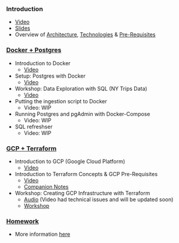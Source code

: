 ### Introduction

* [Video](https://www.youtube.com/watch?v=bkJZDmreIpA&list=PL3MmuxUbc_hJed7dXYoJw8DoCuVHhGEQb&index=1)
* [Slides](https://www.slideshare.net/AlexeyGrigorev/data-engineering-zoomcamp-introduction)
* Overview of [Architecture](https://github.com/DataTalksClub/data-engineering-zoomcamp#overview), [Technologies](https://github.com/DataTalksClub/data-engineering-zoomcamp#technologies) & [Pre-Requisites](https://github.com/DataTalksClub/data-engineering-zoomcamp#prerequisites)


### [Docker + Postgres](2_docker_sql)

* Introduction to Docker
  * [Video](https://www.youtube.com/watch?v=EYNwNlOrpr0&list=PL3MmuxUbc_hJed7dXYoJw8DoCuVHhGEQb&index=3)
* Setup: Postgres with Docker 
  * [Video](https://www.youtube.com/watch?v=2JM-ziJt0WI&list=PL3MmuxUbc_hJed7dXYoJw8DoCuVHhGEQb&index=4)
* Workshop: Data Exploration with SQL (NY Trips Data)
  * [Video](https://www.youtube.com/watch?v=hCAIVe9N0ow&list=PL3MmuxUbc_hJed7dXYoJw8DoCuVHhGEQb&index=5)
* Putting the ingestion script to Docker 
  * Video: WIP
* Running Postgres and pgAdmin with Docker-Compose
  * Video: WIP
* SQL refreshser
  * Video: WIP


### [GCP + Terraform](1_terraform_gcp)

* Introduction to GCP (Google Cloud Platform)
  * [Video](https://www.youtube.com/watch?v=18jIzE41fJ4&list=PL3MmuxUbc_hJed7dXYoJw8DoCuVHhGEQb&index=2)
* Introduction to Terraform Concepts & GCP Pre-Requisites
  * [Video](https://www.youtube.com/watch?v=Hajwnmj0xfQ&list=PL3MmuxUbc_hJed7dXYoJw8DoCuVHhGEQb&index=6)
  * [Companion Notes](1_terraform_gcp)
* Workshop: Creating GCP Infrastructure with Terraform
  * [Audio](https://drive.google.com/file/d/1IqMRDwJV-m0v9_le_i2HA_UbM_sIWgWx/view?usp=sharing) (Video had technical issues and will be updated soon)
  * [Workshop](1_terraform_gcp/terraform)

### [Homework](homework.md)

* More information [here](homework.md)
